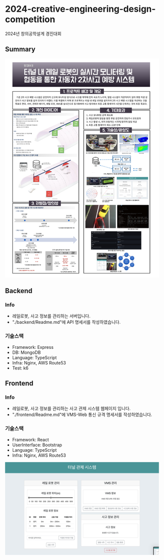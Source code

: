 # 2024-creative-engineering-design-competition

2024년 창의공학설계 경진대회

## Summary

![summation poster](./img/summation-poster.jpg)

## Backend

### Info

- 레일로봇, 사고 정보를 관리하는 서버입니다.
- "./backend/Readme.md"에 API 명세서를 작성하였습니다.

### 기술스택

- Framework: Express
- DB: MongoDB
- Language: TypeScript
- Infra: Nginx, AWS Route53
- Test: k6

## Frontend

### Info

- 레일로봇, 사고 정보를 관리하는 사고 관제 시스템 웹페이지 입니다.
- "./frontend/Readme.md"에 VMS-Web 통신 규격 명세서를 작성하였습니다.

### 기술스택

- Framework: React
- UserInterface: Bootstrap
- Language: TypeScript
- Infra: Nginx, AWS Route53

![frontend page](./img/frontend-page.png)
